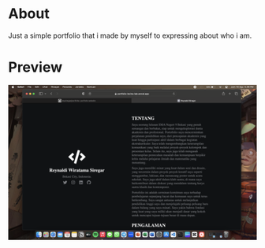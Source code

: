 # About
Just a simple portfolio that i made by myself to expressing about who i am.

# Preview
![Screenshot](https://github.com/reysiregar/portfolio/blob/main/web-screenshot.png)
